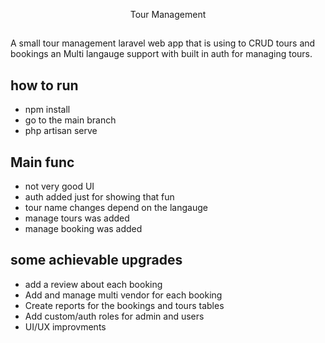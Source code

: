 <p align="center">
Tour Management 
</p>

##

A small tour management laravel web app that is using to CRUD tours and bookings an Multi langauge support with built in auth for managing tours.

## how to run 

 -  npm  install 
 - go to the main branch 
 - php artisan serve 

## Main func

-   not very good UI
-   auth added just for showing that fun
-   tour name changes depend on the langauge
-   manage tours was added
-   manage booking was added

## some achievable upgrades 

- add a review about each booking 
- Add and manage multi vendor for each booking
- Create reports for the bookings and tours tables
- Add custom/auth roles for admin and users 
- UI/UX improvments 

   
